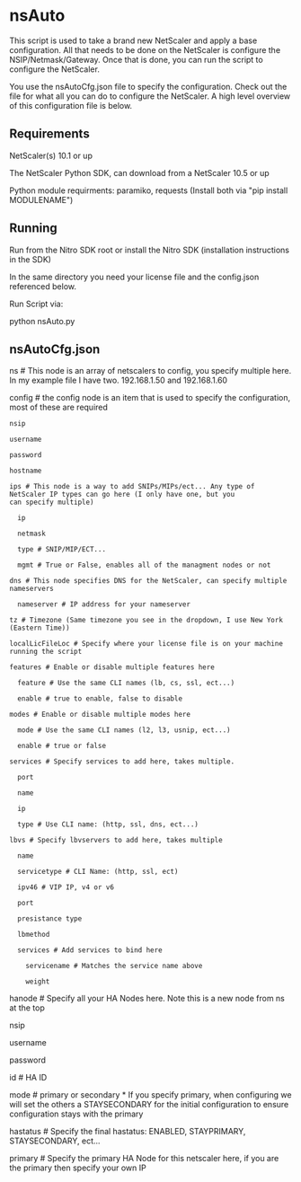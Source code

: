 nsAuto
======
This script is used to take a brand new NetScaler and apply a base configuration.  All that needs to be done on the NetScaler is configure the NSIP/Netmask/Gateway.  Once that is done, you can run the script to configure the NetScaler.

You use the nsAutoCfg.json file to specify the configuration.  Check out the file for what all you can do to configure the NetScaler.  A high level overview of this configuration file is below.

Requirements
-----
NetScaler(s) 10.1 or up

The NetScaler Python SDK, can download from a NetScaler 10.5 or up

Python module requirments: paramiko, requests (Install both via "pip install MODULENAME")

Running
-----
Run from the Nitro SDK root or install the Nitro SDK (installation instructions in the SDK)

In the same directory you need your license file and the config.json referenced below.



Run Script via:

python nsAuto.py




nsAutoCfg.json
-----
ns # This node is an array of netscalers to config, you specify multiple here.  In my example file I have two. 192.168.1.50 and 192.168.1.60

  config # the config node is an item that is used to specify the configuration, most of these are required

    nsip

    username

    password

    hostname

    ips # This node is a way to add SNIPs/MIPs/ect... Any type of NetScaler IP types can go here (I only have one, but you 
    can specify multiple)
    
      ip
    
      netmask
    
      type # SNIP/MIP/ECT...
    
      mgmt # True or False, enables all of the managment nodes or not
    
    dns # This node specifies DNS for the NetScaler, can specify multiple nameservers
    
      nameserver # IP address for your nameserver

    tz # Timezone (Same timezone you see in the dropdown, I use New York (Eastern Time))

    localLicFileLoc # Specify where your license file is on your machine running the script

    features # Enable or disable multiple features here

      feature # Use the same CLI names (lb, cs, ssl, ect...)

      enable # true to enable, false to disable

    modes # Enable or disable multiple modes here

      mode # Use the same CLI names (l2, l3, usnip, ect...)

      enable # true or false

    services # Specify services to add here, takes multiple.

      port

      name

      ip

      type # Use CLI name: (http, ssl, dns, ect...)

    lbvs # Specify lbvservers to add here, takes multiple

      name

      servicetype # CLI Name: (http, ssl, ect)

      ipv46 # VIP IP, v4 or v6

      port

      presistance type

      lbmethod

      services # Add services to bind here

        servicename # Matches the service name above

        weight

hanode # Specify all your HA Nodes here.  Note this is a new node from ns at the top

  nsip

  username

  password

  id # HA ID

  mode # primary or secondary * If you specify primary, when configuring we will set the others a STAYSECONDARY for the initial configuration to ensure configuration stays with the primary
  
  hastatus # Specify the final hastatus: ENABLED, STAYPRIMARY, STAYSECONDARY, ect...
  
  primary # Specify the primary HA Node for this netscaler here, if you are the primary then specify your own IP
  
  


  
